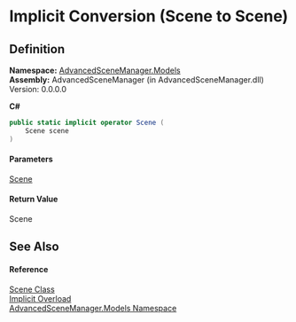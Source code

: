 # Implicit Conversion (Scene to Scene)

## Definition

**Namespace:** [AdvancedSceneManager.Models](N_AdvancedSceneManager_Models.md)\
**Assembly:** AdvancedSceneManager (in AdvancedSceneManager.dll) Version: 0.0.0.0

**C#**

```c#
public static implicit operator Scene (
	Scene scene
)
```

#### Parameters

&#x20; [Scene](T_AdvancedSceneManager_Models_Scene.md)&#x20;

#### Return Value

Scene

## See Also

#### Reference

[Scene Class](T_AdvancedSceneManager_Models_Scene.md)\
[Implicit Overload](Overload_AdvancedSceneManager_Models_Scene_op_Implicit.md)\
[AdvancedSceneManager.Models Namespace](N_AdvancedSceneManager_Models.md)
